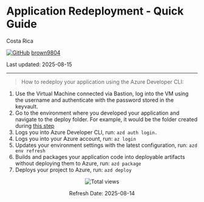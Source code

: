 # Application Redeployment - Quick Guide

Costa Rica

[![GitHub](https://img.shields.io/badge/--181717?logo=github&logoColor=ffffff)](https://github.com/)
[brown9804](https://github.com/brown9804)

Last updated: 2025-08-15

------------------------------------------

> How to redeploy your application using the Azure Developer CLI:

1. Use the Virtual Machine connected via Bastion, log into the VM using the username and authenticate with the password stored in the keyvault.
2. Go to the environment where you developed your application and navigate to the deploy folder. For example, it would be the folder created during [this step](https://github.com/MicrosoftCloudEssentials-LearningHub/RAG-ChatBot-Implementation/tree/main?tab=readme-ov-file#step-8-application-deployment)
3. Logs you into Azure Developer CLI, run: `azd auth login.`
4. Logs you into your Azure account, run: `az login`
5. Updates your environment settings with the latest configuration, run: `azd env refresh`
6. Builds and packages your application code into deployable artifacts without deploying them to Azure, run: `azd package`
7. Deploys your project to Azure, run: `azd deploy`

<!-- START BADGE -->
<div align="center">
  <img src="https://img.shields.io/badge/Total%20views-1332-limegreen" alt="Total views">
  <p>Refresh Date: 2025-08-14</p>
</div>
<!-- END BADGE -->
